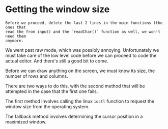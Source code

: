 # Getting the window size

```admonish note
Before we proceed, delete the last 2 lines in the main functions (the ones that
read the from input) and the `readChar()` function as well, we won't need them
anymore.
```

We went past raw mode, which was possibly annoying. Unfortunately we must take
care of the low level code before we can proceed to code the actual editor.
And there's still a good bit to come.

Before we can draw anything on the screen, we must know its size, the number of
rows and columns.

There are two ways to do this, with the second method that will be attempted in
the case that the first one fails.

The first method involves calling the linux `ioctl` function to request the
window size from the operating system.

The fallback method involves determining the cursor position in a maximized
window.
